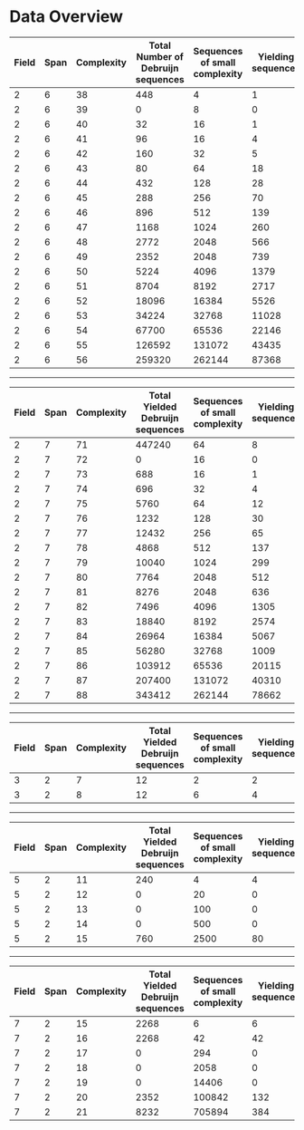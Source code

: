 # Data Overview

|   Field |   Span |   Complexity | Total Number of Debruijn sequences | Sequences of small complexity | Yielding sequences | Non-Yielding sequences |
|---------|--------|--------------|------------------------------------|-------------------------------|--------------------|------------------------|
|       2 |      6 |           38 |               448                  |                4              |            1       |            3           |
|       2 |      6 |           39 |               0                    |                8              |            0       |            8           |
|       2 |      6 |           40 |               32                   |                16             |            1       |            15          |
|       2 |      6 |           41 |               96                   |                16             |            4       |            12          |
|       2 |      6 |           42 |               160                  |                32             |            5       |            27          |
|       2 |      6 |           43 |               80                   |                64             |            18      |            46          |
|       2 |      6 |           44 |               432                  |                128            |            28      |            100         |
|       2 |      6 |           45 |               288                  |                256            |            70      |            186         |
|       2 |      6 |           46 |               896                  |                512            |            139     |            373         |
|       2 |      6 |           47 |               1168                 |                1024           |            260     |            764         |
|       2 |      6 |           48 |               2772                 |                2048           |            566     |            1482        |
|       2 |      6 |           49 |               2352                 |                2048           |            739     |            1309        |
|       2 |      6 |           50 |               5224                 |                4096           |            1379    |            2717        |
|       2 |      6 |           51 |               8704                 |                8192           |            2717    |            5475        |
|       2 |      6 |           52 |               18096                |                16384          |            5526    |            10858       |
|       2 |      6 |           53 |               34224                |                32768          |            11028   |            21740       |
|       2 |      6 |           54 |               67700                |                65536          |            22146   |            43390       |
|       2 |      6 |           55 |               126592               |                131072         |            43435   |            87637       |
|       2 |      6 |           56 |               259320               |                262144         |            87368   |            174776      |

---

|   Field |   Span |   Complexity | Total Yielded Debruijn sequences   | Sequences of small complexity | Yielding sequences | Non-Yielding sequences |
|---------|--------|--------------|------------------------------------|-------------------------------|--------------------|------------------------|
|       2 |      7 |           71 |                 447240             |                64             |           8        |           56           |
|       2 |      7 |           72 |                 0                  |                16             |           0        |           16           |
|       2 |      7 |           73 |                 688                |                16             |           1        |           15           |
|       2 |      7 |           74 |                 696                |                32             |           4        |           28           |
|       2 |      7 |           75 |                 5760               |                64             |           12       |           52           |
|       2 |      7 |           76 |                 1232               |                128            |           30       |           98           |
|       2 |      7 |           77 |                 12432              |                256            |           65       |           191          |
|       2 |      7 |           78 |                 4868               |                512            |           137      |           375          |
|       2 |      7 |           79 |                 10040              |                1024           |           299      |           725          |
|       2 |      7 |           80 |                 7764               |                2048           |           512      |           1536         |
|       2 |      7 |           81 |                 8276               |                2048           |           636      |           1412         |
|       2 |      7 |           82 |                 7496               |                4096           |           1305     |           2791         |
|       2 |      7 |           83 |                 18840              |                8192           |           2574     |           5618         |
|       2 |      7 |           84 |                 26964              |                16384          |           5067     |           11317        |
|       2 |      7 |           85 |                 56280              |                32768          |           1009     |           22759        |
|       2 |      7 |           86 |                 103912             |                65536          |           20115    |           45421        |
|       2 |      7 |           87 |                 207400             |                131072         |           40310    |           90762        |
|       2 |      7 |           88 |                 343412             |                262144         |           78662    |           183482       |

---

|   Field |   Span |   Complexity | Total Yielded Debruijn sequences   | Sequences of small complexity | Yielding sequences | Non-Yielding sequences |
|---------|--------|--------------|------------------------------------|-------------------------------|--------------------|------------------------|
|       3 |      2 |            7 |                 12                 |                2              |           2        |          0             |
|       3 |      2 |            8 |                 12                 |                6              |           4        |          2             |

---

|   Field |   Span |   Complexity | Total Yielded Debruijn sequences   | Sequences of small complexity | Yielding sequences | Non-Yielding sequences |
|---------|--------|--------------|------------------------------------|-------------------------------|--------------------|------------------------|
|       5 |      2 |           11 |                 240                |                4              |           4        |          0             |
|       5 |      2 |           12 |                 0                  |                20             |           0        |          20            |
|       5 |      2 |           13 |                 0                  |                100            |           0        |          100           |
|       5 |      2 |           14 |                 0                  |                500            |           0        |          500           |
|       5 |      2 |           15 |                 760                |                2500           |           80       |          2420          |

---

|   Field |   Span |   Complexity | Total Yielded Debruijn sequences   | Sequences of small complexity | Yielding sequences | Non-Yielding sequences |
|---------|--------|--------------|------------------------------------|-------------------------------|--------------------|------------------------|
|       7 |      2 |           15 |                 2268               |                6              |           6        |          0             |
|       7 |      2 |           16 |                 2268               |                42             |           42       |          0             |
|       7 |      2 |           17 |                 0                  |                294            |           0        |          294           |
|       7 |      2 |           18 |                 0                  |                2058           |           0        |          2058          |
|       7 |      2 |           19 |                 0                  |                14406          |           0        |          14406         |
|       7 |      2 |           20 |                 2352               |                100842         |           132      |          100710        |
|       7 |      2 |           21 |                 8232               |                705894         |           384      |          705510        |

